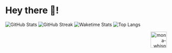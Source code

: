 # Hey there 👋!

![GitHub Stats][github_stats]
![GitHub Streak][github_streak]
![Waketime Stats][waketime_stats]
![Top Langs][top_langs]

<!-- ![Top Langs][top_langs] -->

<p align="right">
  <img alt="mona-whisper"  width="50" src="https://github.githubassets.com/images/mona-whisper.gif"/>
</p>

[top_langs]: https://github-readme-stats.vercel.app/api/top-langs/?username=Dhirajkumar908&show_icons=true&theme=dark&hide_border=true&bg_color=0D1117&locale=en&count_private=true
[github_stats]: https://github-readme-stats.vercel.app/api?username=Dhirajkumar908&show_icons=true&theme=dark&locale=en&count_private=true&hide_border=true&bg_color=0D1117
[github_streak]: https://github-readme-streak-stats.herokuapp.com/?user=Dhirajkumar908&theme=dark&hide_border=true&background=0D1117
[waketime_stats]: https://github-readme-stats.vercel.app/api/wakatime/?username=DhirajKumar908&show_icons=true&theme=dark&hide_border=true&bg_color=0D1117&locale=en&count_private=true
